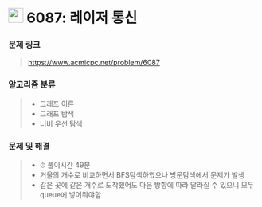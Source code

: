 # <img src="https://d2gd6pc034wcta.cloudfront.net/tier/12.svg" width="30">  6087: 레이저 통신

### 문제 링크

> https://www.acmicpc.net/problem/6087



### 알고리즘 분류

>- 그래프 이론
>- 그래프 탐색
>- 너비 우선 탐색



### 문제 및 해결

>- ⏱ 풀이시간 49분
>- 거울의 개수로 비교하면서 BFS탐색하였으나 방문탐색에서 문제가 발생
>- 같은 곳에 같은 개수로 도착했어도 다음 방향에 따라 달라질 수 있으니 모두 queue에 넣어줘야함

